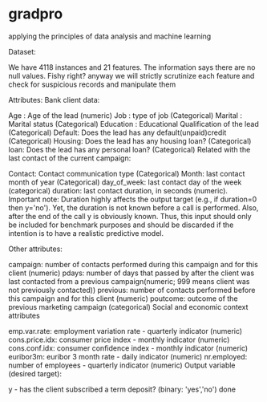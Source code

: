 # gradpro
 applying the principles of  data analysis and machine learning

Dataset:

We have 4118 instances and 21 features. The information says there are no null values. Fishy right? anyway we will strictly scrutinize each feature and check for suspicious records and manipulate them

Attributes: Bank client data:

Age : Age of the lead (numeric)
Job : type of job (Categorical)
Marital : Marital status (Categorical)
Education : Educational Qualification of the lead (Categorical)
Default: Does the lead has any default(unpaid)credit (Categorical)
Housing: Does the lead has any housing loan? (Categorical)
loan: Does the lead has any personal loan? (Categorical)
Related with the last contact of the current campaign:

Contact: Contact communication type (Categorical)
Month: last contact month of year (Categorical)
day_of_week: last contact day of the week (categorical)
duration: last contact duration, in seconds (numeric).
Important note: Duration highly affects the output target (e.g., if duration=0 then y='no'). Yet, the duration is not known before a call is performed. Also, after the end of the call y is obviously known. Thus, this input should only be included for benchmark purposes and should be discarded if the intention is to have a realistic predictive model.

Other attributes:

campaign: number of contacts performed during this campaign and for this client (numeric)
pdays: number of days that passed by after the client was last contacted from a previous campaign(numeric; 999 means client was not previously contacted))
previous: number of contacts performed before this campaign and for this client (numeric)
poutcome: outcome of the previous marketing campaign (categorical)
Social and economic context attributes

emp.var.rate: employment variation rate - quarterly indicator (numeric)
cons.price.idx: consumer price index - monthly indicator (numeric)
cons.conf.idx: consumer confidence index - monthly indicator (numeric)
euribor3m: euribor 3 month rate - daily indicator (numeric)
nr.employed: number of employees - quarterly indicator (numeric)
Output variable (desired target):

y - has the client subscribed a term deposit? (binary: 'yes','no')
done
